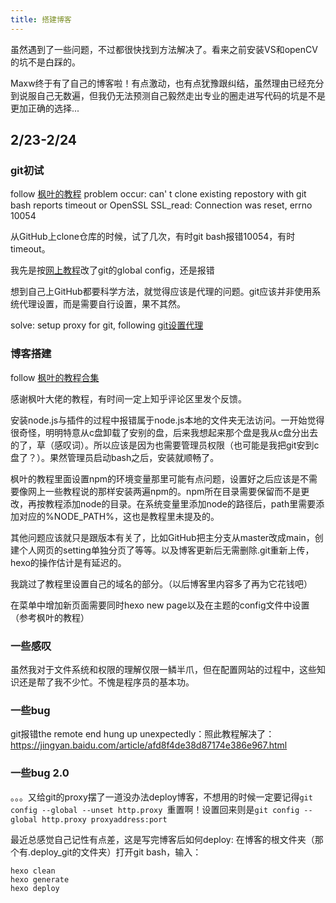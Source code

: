 ```yaml
---
title: 搭建博客
---
```

虽然遇到了一些问题，不过都很快找到方法解决了。看来之前安装VS和openCV的坑不是白踩的。

Maxw终于有了自己的博客啦！有点激动，也有点犹豫跟纠结，虽然理由已经充分到说服自己无数遍，但我仍无法预测自己毅然走出专业的圈走进写代码的坑是不是更加正确的选择...

## 2/23-2/24

### git初试

follow [枫叶的教程](https://zhuanlan.zhihu.com/p/103391101)
problem occur: 
can' t clone existing repostory with git bash reports timeout 
or OpenSSL SSL_read: Connection was reset, errno 10054

从GitHub上clone仓库的时候，试了几次，有时git bash报错10054，有时timeout。

我先是按[网上教程](https://blog.csdn.net/weixin_44795128/article/details/119214048?spm=1001.2101.3001.6661.1&utm_medium=distribute.pc_relevant_t0.none-task-blog-2%7Edefault%7EBlogCommendFromBaidu%7EHighlightScore-1.queryctrv2&depth_1-utm_source=distribute.pc_relevant_t0.none-task-blog-2%7Edefault%7EBlogCommendFromBaidu%7EHighlightScore-1.queryctrv2&utm_relevant_index=1)改了git的global config，还是报错

想到自己上GitHub都要科学方法，就觉得应该是代理的问题。git应该并非使用系统代理设置，而是需要自行设置，果不其然。

solve: 
setup proxy for git, following [git设置代理](https://www.jianshu.com/p/290152303598)

### 博客搭建

follow [枫叶的教程合集](https://www.zhihu.com/column/c_1201860091307458560)

感谢枫叶大佬的教程，有时间一定上知乎评论区里发个反馈。

安装node.js与插件的过程中报错属于node.js本地的文件夹无法访问。一开始觉得很奇怪，明明特意从c盘卸载了安别的盘，后来我想起来那个盘是我从c盘分出去的了，草（感叹词）。所以应该是因为也需要管理员权限（也可能是我把git安到c盘了？）。果然管理员启动bash之后，安装就顺畅了。

枫叶的教程里面设置npm的环境变量那里可能有点问题，设置好之后应该是不需要像网上一些教程说的那样安装两遍npm的。npm所在目录需要保留而不是更改，再按教程添加node的目录。在系统变量里添加node的路径后，path里需要添加对应的%NODE_PATH%，这也是教程里未提及的。

其他问题应该就只是跟版本有关了，比如GitHub把主分支从master改成main，创建个人网页的setting单独分页了等等。以及博客更新后无需删除.git重新上传，hexo的操作估计是有延迟的。

我跳过了教程里设置自己的域名的部分。（以后博客里内容多了再为它花钱吧）

在菜单中增加新页面需要同时hexo new page以及在主题的config文件中设置（参考枫叶的教程）

### 一些感叹

虽然我对于文件系统和权限的理解仅限一鳞半爪，但在配置网站的过程中，这些知识还是帮了我不少忙。不愧是程序员的基本功。

### 一些bug

git报错the remote end hung up unexpectedly：照此教程解决了：
https://jingyan.baidu.com/article/afd8f4de38d87174e386e967.html

### 一些bug 2.0

。。。又给git的proxy摆了一道没办法deploy博客，不想用的时候一定要记得`git config --global --unset http.proxy `重置啊！设置回来则是`git config --global http.proxy proxyaddress:port`

最近总感觉自己记性有点差，这是写完博客后如何deploy:
在博客的根文件夹（那个有.deploy_git的文件夹）打开git bash，输入：
```
hexo clean
hexo generate
hexo deploy
```